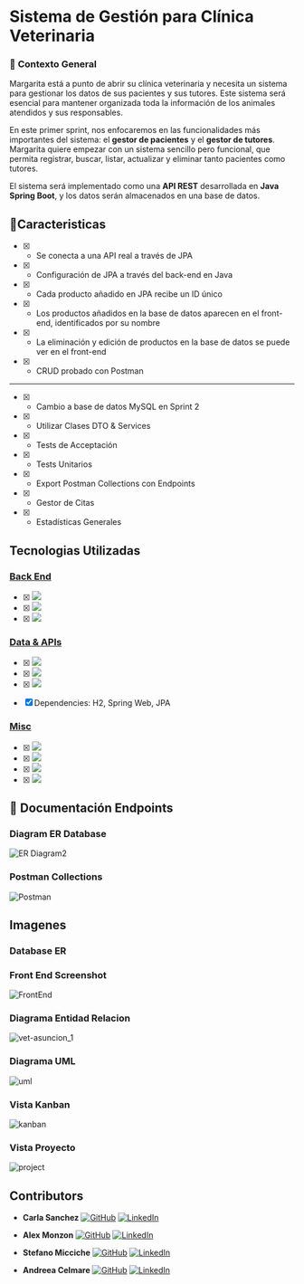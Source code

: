 # Sistema de Gestión para Clínica Veterinaria

### 🏁 **Contexto General**

Margarita está a punto de abrir su clínica veterinaria y necesita un sistema para gestionar los datos de sus pacientes y sus tutores. Este sistema será esencial para mantener organizada toda la información de los animales atendidos y sus responsables.

En este primer sprint, nos enfocaremos en las funcionalidades más importantes del sistema: el **gestor de pacientes** y el **gestor de tutores**. Margarita quiere empezar con un sistema sencillo pero funcional, que permita registrar, buscar, listar, actualizar y eliminar tanto pacientes como tutores.

El sistema será implementado como una **API REST** desarrollada en **Java Spring Boot**, y los datos serán almacenados en una base de datos.


## 📍Caracteristicas
- [x] - Se conecta a una API real a través de JPA
- [x] - Configuración de JPA a través del back-end en Java
- [x] - Cada producto añadido en JPA recibe un ID único
- [x] - Los productos añadidos en la base de datos aparecen en el front-end, identificados por su nombre
- [x] - La eliminación y edición de productos en la base de datos se puede ver en el front-end
- [x] - CRUD probado con Postman
-------------------------------------------------
- [x] - Cambio a base de datos MySQL en Sprint 2
- [x] - Utilizar Clases DTO & Services
- [x] - Tests de Acceptación
- [x] - Tests Unitarios
- [x] - Export Postman Collections con Endpoints
- [x] - Gestor de Citas
- [x] - Estadísticas Generales
      

## Tecnologias Utilizadas


### <ins>Back End</ins>
- [x] <img src="https://img.shields.io/badge/Intellij Idea-000?logo=intellij-idea&style=for-the-badge"/> 

- [x] <img src= "https://img.shields.io/badge/Java-ED8B00?style=for-the-badge&logo=openjdk&logoColor=white"/>

- [x] <img src= "https://badgen.net/badge/icon/maven?icon=maven&label"/>


### <ins>Data & APIs</ins>

- [x] <img src= "https://img.shields.io/badge/spring-%236DB33F.svg?style=for-the-badge&logo=spring&logoColor=white"/>

- [x] <img src= "https://img.shields.io/badge/mysql-4479A1.svg?style=for-the-badge&logo=mysql&logoColor=white"/>

- [x] <img src= "https://img.shields.io/badge/Postman-FF6C37?style=for-the-badge&logo=postman&logoColor=white"/>

- [x] Dependencies: H2, Spring Web, JPA


### <ins>Misc</ins>

- [x] <img src="https://img.shields.io/badge/git-%23F05033.svg?style=for-the-badge&logo=git&logoColor=white"/>

- [x] <img src= "https://img.shields.io/badge/github-%23121011.svg?&style=for-the-badge&logo=github&logoColor=white"/>

- [x] <img src= "https://shields.io/badge/simple__diarizer-Trello-blue?logo=Trello&style=flat"/>

- [x] <img src= "https://img.shields.io/badge/Lucid-282C33?logo=lucid&logoColor=fff&style=for-the-badge"/>


## 🌈 Documentación Endpoints

### Diagram ER Database
![ER Diagram2](https://github.com/aSACo-FactoriaF5/ClinicaVeterinaria_Asuncion/blob/main/Images/ER%20Diagram2.png)

### Postman Collections
![Postman](https://github.com/aSACo-FactoriaF5/ClinicaVeterinaria_Asuncion/blob/main/Images/Postman%20Collections.png)


## Imagenes

### Database ER


### Front End Screenshot
![FrontEnd](https://github.com/aSACo-FactoriaF5/ClinicaVeterinaria_Asuncion/blob/main/Images/Inicio%20Frontend.png)


### **Diagrama Entidad Relacion**
![vet-asuncion_1](https://github.com/user-attachments/assets/29b1ca2f-803b-47ad-abe8-beab43e00b93)

### **Diagrama UML**
![uml](https://github.com/aSACo-FactoriaF5/ClinicaVeterinaria_Asuncion/blob/main/Images/UML%20Vet%20Clinic.drawio.png)


### **Vista Kanban**
![kanban](https://github.com/aSACo-FactoriaF5/ClinicaVeterinaria_Asuncion/blob/main/Images/Kanban%20View.png)


### **Vista Proyecto**
![project](https://github.com/aSACo-FactoriaF5/ClinicaVeterinaria_Asuncion/blob/main/Images/Project%20View.png)



## Contributors
- **Carla Sanchez**
  [<img src="https://img.shields.io/badge/github-%23121011.svg?&style=for-the-badge&logo=github&logoColor=white" alt="GitHub" />](https://github.com/Carlassanchez24)
  [<img src="https://img.shields.io/badge/LinkedIn-0077B5?style=for-the-badge&logo=linkedin&logoColor=white" alt="LinkedIn" />](https://www.linkedin.com/in/carla-sanchez24/)
  
- **Alex Monzon**
  [<img src="https://img.shields.io/badge/github-%23121011.svg?&style=for-the-badge&logo=github&logoColor=white" alt="GitHub" />](https://github.com/AlexMonzdev)
  [<img src="https://img.shields.io/badge/LinkedIn-0077B5?style=for-the-badge&logo=linkedin&logoColor=white" alt="LinkedIn" />](https://www.linkedin.com/in/alexmonzon/)
  
- **Stefano Micciche**
  [<img src="https://img.shields.io/badge/github-%23121011.svg?&style=for-the-badge&logo=github&logoColor=white" alt="GitHub" />](https://github.com/StefanoMicciche)
[<img src="https://img.shields.io/badge/LinkedIn-0077B5?style=for-the-badge&logo=linkedin&logoColor=white" alt="LinkedIn" />](https://www.linkedin.com/in/stefano-micciche-48949021b/)

- **Andreea Celmare**
  [<img src="https://img.shields.io/badge/github-%23121011.svg?&style=for-the-badge&logo=github&logoColor=white" alt="GitHub" />](https://github.com/andreeaclmr) [<img src="https://img.shields.io/badge/LinkedIn-0077B5?style=for-the-badge&logo=linkedin&logoColor=white" alt="LinkedIn" />](https://www.linkedin.com/in/andreea-alina-celmare/)
